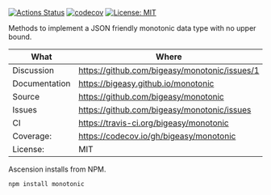 [![Actions Status](https://github.com/bigeasy/monotonic/workflows/Node%20CI/badge.svg)](https://github.com/bigeasy/monotonic/actions)
[![codecov](https://codecov.io/gh/bigeasy/monotonic/branch/master/graph/badge.svg)](https://codecov.io/gh/bigeasy/monotonic)
[![License: MIT](https://img.shields.io/badge/License-MIT-yellow.svg)](https://opensource.org/licenses/MIT)

Methods to implement a JSON friendly monotonic data type with no upper bound.

| What          | Where                                         |
| --- | --- |
| Discussion    | https://github.com/bigeasy/monotonic/issues/1 |
| Documentation | https://bigeasy.github.io/monotonic           |
| Source        | https://github.com/bigeasy/monotonic          |
| Issues        | https://github.com/bigeasy/monotonic/issues   |
| CI            | https://travis-ci.org/bigeasy/monotonic       |
| Coverage:     | https://codecov.io/gh/bigeasy/monotonic       |
| License:      | MIT                                           |

Ascension installs from NPM.

```
npm install monotonic
```
